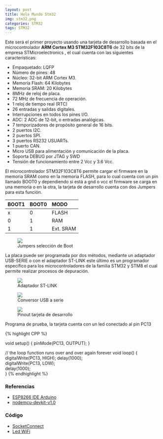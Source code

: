 ```yaml
---
layout: post
title: Hola Mundo Stm32
img: stm32.png
categories: STM32
tags: STM32
---
```

Este será el primer proyecto usando una tarjeta de desarrollo basada en el microcontrolador **ARM Cortex M3 STM32F103C8T6** de 32 bits de la empresa STMicroelectronics , el cual cuenta con las siguientes características:

 * Empaquetado: LQFP
 * Número de pines: 48
 * Núcleo: 32-bit ARM Cortex M3.
 * Memoria Flash: 64 Kilobytes
 * Memoria SRAM: 20 Kilobytes
 * 8MHz de reloj de placa.
 * 72 MHz de frecuencia de operación.
 * 1 reloj de tiempo real (RTC)
 * 26 entradas y salidas digitales.
 * Interrupciones en todos los pines I/O.
 * ADC: 2 ADC de 12-bit, o entradas analógicas. 
 * 7 temporizadores de propósito general de 16 bits.
 * 2 puertos I2C.
 * 2 puertos SPI.
 * 3 puertos RS232 USUARTs.
 * 1 puerto CAN.
 * Micro USB para alimentación y comunicación de la placa.
 * Soporta DEBUG por JTAG y SWD
 * Tensión de funcionamiento entre 2 Vcc y 3.6 Vcc.

El microcontrolador STM32F103C8T6 permite cargar el firmware en la memoria SRAM como en la memoria FLASH, para lo cual cuenta con un pin llamado BOOT0 y dependiendo si está a gnd o vcc el firmware se carga en una memoria o en la otra, la tarjeta de desarrollo cuenta con dos Jumpers para esta función.

| BOOT1 | BOOT0 | MODO |
| :---- | :---- | :--- |
| x     |  0    | FLASH |
| 0     | 1     | RAM |
| 1     | 1     | Ext. SRAM |

   <figure class="figure col-md-6">
    <img class="img-responsive img-rounded img-fluid" src="{{site.baseurl}}/images/BOOT-SELECTOR.png">
    <figcaption class="figure-caption text-center">Jumpers selección de Boot</figcaption>
  </figure>

La placa puede ser programada por dos métodos, mediante un adaptador USB-SERIE o con el adaptador ST-LINK este último es un programador específico para los microcontroladores de la familia STM32 y STM8 el cual permite realizar procesos de depuración.

   <figure class="figure col-md-6">
    <img class="img-responsive img-rounded img-fluid" src="{{site.baseurl}}/images/st-link-v2.jpg">
    <figcaption class="figure-caption text-center">Adaptador ST-LINK</figcaption>
  </figure>

  <figure class="figure col-md-6">
    <img class="img-responsive img-rounded img-fluid" src="{{site.baseurl}}/images/conversor-usb-a-serie.jpg">
    <figcaption class="figure-caption text-center">Conversor USB a serie</figcaption>
  </figure>

 <figure class="figure">
    <img class="img-responsive img-rounded img-fluid" src="{{site.baseurl}}/images/STM32F103C8T6_PINOUT.jpg">
    <figcaption class="figure-caption text-center">Pinout tarjeta de desarrollo</figcaption>
    
  </figure>
  Programa de prueba, la tarjeta cuenta con un led conectado al pin PC13 

{% highlight CPP %}

void setup() {
    pinMode(PC13, OUTPUT);
}

// the loop function runs over and over again forever
void loop() {
  digitalWrite(PC13, HIGH); 
  delay(1000);             
  digitalWrite(PC13, LOW);   
  delay(1000);           
}
{% endhighlight %}


<h3>Referencias</h3>
<ul>
  <li> <a href="https://github.com/esp8266/Arduino" target="_blank"><i class="fa fa-github" aria-hidden="true"></i> ESP8266 IDE Arduino</a></li>
  <li> <a href="https://github.com/nodemcu/nodemcu-devkit-v1.0" target="_blank"><i class="fa fa-github" aria-hidden="true"></i> nodemcu-devkit-v1.0</a></li>

</ul>
<h3>Código</h3>
<ul>
  <li><a href="https://github.com/unelectronica/SocketConnect" target="_blank"><i class="fa fa-github" aria-hidden="true"></i> SocketConnect</a></li>
  <li><a href="https://github.com/unelectronica/notas-microcontroladores/tree/master/ESP8266/ledWifi/ledWifi.ino" target="_blank"><i class="fa fa-github" aria-hidden="true"></i> Led WiFi</a></li>
</ul>
